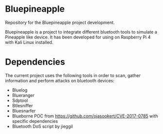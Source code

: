 # Bluepineapple
Repository for the Bluepineapple project development.

Bluepineapple is a project to integrate different bluetooth tools to simulate a Pineapple like device. It has been developed for using on Raspberry Pi 4 with Kali Linux installed.


# Dependencies
The current project uses the following tools in order to scan, gather information and perform attacks on bluetooth devices:
- Bluelog
- Blueranger
- Sdptool
- Btlesniffer
- Bluesnarfer
- Blueborne POC from https://github.com/ojasookert/CVE-2017-0785 with specific dependencies
- Bluetooth DoS script by jieggil
